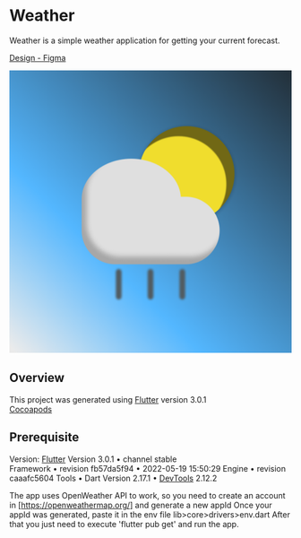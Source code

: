 # Weather

Weather is a simple weather application for getting your current forecast.

[Design - Figma](https://www.figma.com/file/5rKzhMtchycPmXpFXAvo7L/Weather)

![Weather Logo](social.png 'Weather Logo')

## Overview

This project was generated using [Flutter](https://github.com/flutter) version 3.0.1 <br>
[Cocoapods](https://github.com/CocoaPods/CocoaPods)

## Prerequisite

Version:
[Flutter](https://github.com/flutter/flutter) Version 3.0.1 • channel stable <br>
Framework • revision fb57da5f94 • 2022-05-19 15:50:29
Engine • revision caaafc5604
Tools • Dart Version 2.17.1 • [DevTools](https://github.com/flutter/devtools) 2.12.2

The app uses OpenWeather API to work, so you need to create an account in [https://openweathermap.org/] and generate a new appId
Once your appId was generated, paste it in the env file lib>core>drivers>env.dart
After that you just need to execute 'flutter pub get' and run the app.
